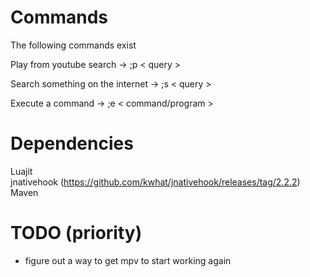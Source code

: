# Commands
The following commands exist     

Play from youtube search -> ;p   < query >

Search something on the internet -> ;s   < query >

Execute a command -> ;e   < command/program >


# Dependencies 
Luajit    
jnativehook (https://github.com/kwhat/jnativehook/releases/tag/2.2.2)    
Maven    


# TODO (priority)
- figure out a way to get mpv to start working again     
